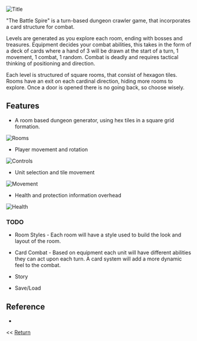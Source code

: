 ![Title](/Title.jpg)

"The Battle Spire" is a turn-based dungeon crawler game, that incorporates a card structure for combat. 

Levels are generated as you explore each room, ending with bosses and treasures. Equipment decides your combat abilities, this takes in the form of a deck of cards where a hand of 3 will be drawn at the start of a turn, 1 movement, 1 combat, 1 random. Combat is deadly and requires tactical thinking of positioning and direction.

Each level is structured of square rooms, that consist of hexagon tiles. Rooms have an exit on each cardinal direction, hiding more rooms to explore. Once a door is opened there is no going back, so choose wisely.

## Features

- A room based dungeon generator, using hex tiles in a square grid formation.

![Rooms](/HexRoomGen.gif)

- Player movement and rotation

![Controls](/HexControls.gif)

- Unit selection and tile movement

![Movement](/HexMove.gif)

- Health and protection information overhead

![Health](/HexHealth.gif)

### TODO

- Room Styles - Each room will have a style used to build the look and layout of the room.

- Card Combat - Based on equipment each unit will have different abilities they can act upon each turn. A card system will add a more dynamic feel to the combat.

- Story

- Save/Load


## Reference

-

<< [Return](https://chriswestwood.github.io/)
